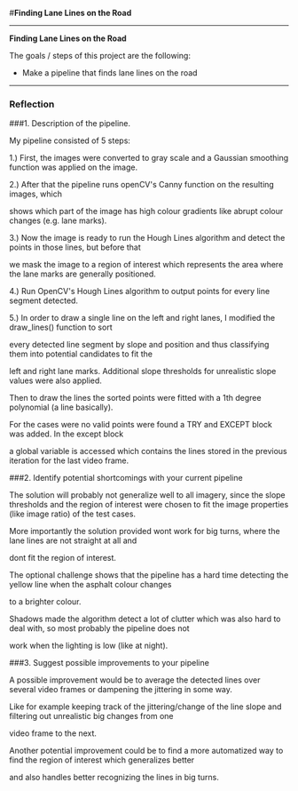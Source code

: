 #**Finding Lane Lines on the Road** 


---

**Finding Lane Lines on the Road**

The goals / steps of this project are the following:
* Make a pipeline that finds lane lines on the road

[//]: # (Image References)
[image1]: ./examples/grayscale.jpg "Grayscale"


---

### Reflection

###1. Description of the pipeline.

My pipeline consisted of 5 steps: 

1.) First, the images were converted to gray scale and a Gaussian smoothing function was applied on the image.

2.) After that the pipeline runs openCV's Canny function on the resulting images, which

shows which part of the image has high colour gradients like abrupt colour changes (e.g. lane marks).

3.) Now the image is ready to run the Hough Lines algorithm and detect the points in those lines, but before that

we mask the image to a region of interest which represents the area where the lane marks are generally positioned.

4.) Run OpenCV's Hough Lines algorithm to output points for every line segment detected.

5.) In order to draw a single line on the left and right lanes, I modified the draw_lines() function to sort

every detected line segment by slope and position and thus classifying them into potential candidates to fit the

left and right lane marks. Additional slope thresholds for unrealistic slope values were also applied.

Then to draw the lines the sorted points were fitted with a 1th degree polynomial (a line basically).

For the cases were no valid points were found a TRY and EXCEPT block was added. In the except block

a global variable is accessed which contains the lines stored in the previous iteration for the last video frame.





###2. Identify potential shortcomings with your current pipeline


The solution will probably not generalize well to all imagery, since the slope thresholds and the region of interest
were chosen to fit the image properties (like image ratio) of the test cases.

More importantly the solution provided wont work for big turns, where the lane lines are not straight at all and

dont fit the region of interest.

The optional challenge shows that the pipeline has a hard time detecting the yellow line when the asphalt colour changes

to a brighter colour.

Shadows made the algorithm detect a lot of clutter which was also hard to deal with, so most probably the pipeline does not

work when the lighting is low (like at night).


###3. Suggest possible improvements to your pipeline

A possible improvement would be to average the detected lines over several video frames or dampening the jittering in some way.

Like for example keeping track of the jittering/change of the line slope and filtering out unrealistic big changes from one

video frame to the next.

Another potential improvement could be to find a more automatized way to find the region of interest which generalizes better 

and also handles better recognizing the lines in big turns.
